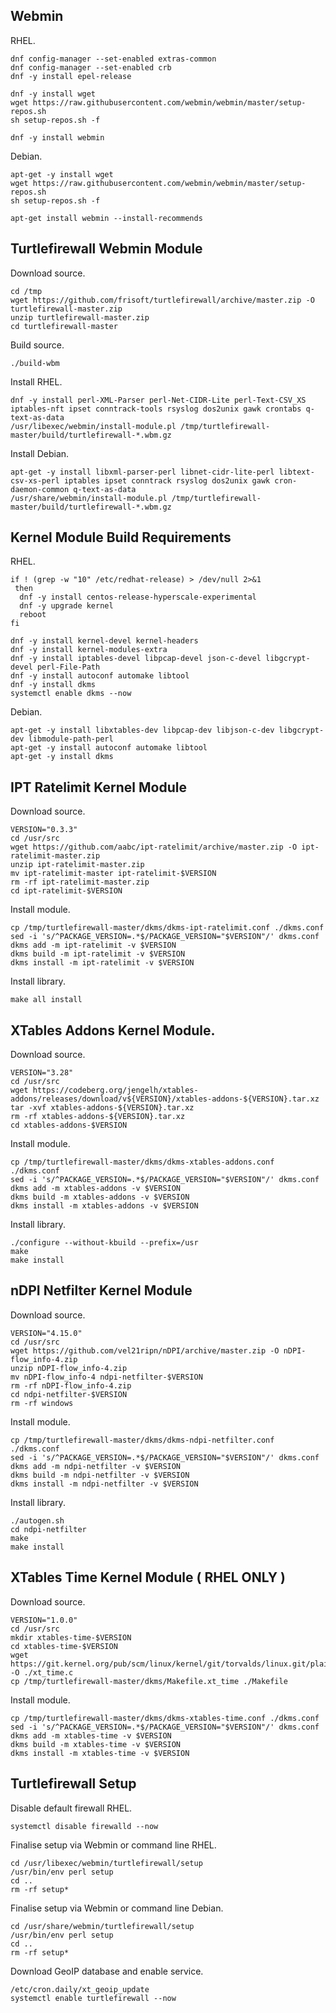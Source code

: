 ## Webmin

RHEL.
```
dnf config-manager --set-enabled extras-common
dnf config-manager --set-enabled crb
dnf -y install epel-release

dnf -y install wget
wget https://raw.githubusercontent.com/webmin/webmin/master/setup-repos.sh
sh setup-repos.sh -f

dnf -y install webmin
```

Debian.
```
apt-get -y install wget
wget https://raw.githubusercontent.com/webmin/webmin/master/setup-repos.sh
sh setup-repos.sh -f

apt-get install webmin --install-recommends
```

## Turtlefirewall Webmin Module

Download source.
```
cd /tmp
wget https://github.com/frisoft/turtlefirewall/archive/master.zip -O turtlefirewall-master.zip
unzip turtlefirewall-master.zip
cd turtlefirewall-master
```

Build source.
```
./build-wbm
```

Install RHEL.
```
dnf -y install perl-XML-Parser perl-Net-CIDR-Lite perl-Text-CSV_XS iptables-nft ipset conntrack-tools rsyslog dos2unix gawk crontabs q-text-as-data
/usr/libexec/webmin/install-module.pl /tmp/turtlefirewall-master/build/turtlefirewall-*.wbm.gz
```

Install Debian.
```
apt-get -y install libxml-parser-perl libnet-cidr-lite-perl libtext-csv-xs-perl iptables ipset conntrack rsyslog dos2unix gawk cron-daemon-common q-text-as-data
/usr/share/webmin/install-module.pl /tmp/turtlefirewall-master/build/turtlefirewall-*.wbm.gz
```

## Kernel Module Build Requirements

RHEL.
```
if ! (grep -w "10" /etc/redhat-release) > /dev/null 2>&1
 then
  dnf -y install centos-release-hyperscale-experimental
  dnf -y upgrade kernel
  reboot
fi

dnf -y install kernel-devel kernel-headers
dnf -y install kernel-modules-extra
dnf -y install iptables-devel libpcap-devel json-c-devel libgcrypt-devel perl-File-Path
dnf -y install autoconf automake libtool
dnf -y install dkms
systemctl enable dkms --now
```

Debian.
```
apt-get -y install libxtables-dev libpcap-dev libjson-c-dev libgcrypt-dev libmodule-path-perl
apt-get -y install autoconf automake libtool
apt-get -y install dkms
```

## IPT Ratelimit Kernel Module

Download source.
```
VERSION="0.3.3"
cd /usr/src
wget https://github.com/aabc/ipt-ratelimit/archive/master.zip -O ipt-ratelimit-master.zip
unzip ipt-ratelimit-master.zip
mv ipt-ratelimit-master ipt-ratelimit-$VERSION
rm -rf ipt-ratelimit-master.zip
cd ipt-ratelimit-$VERSION
```

Install module.
```
cp /tmp/turtlefirewall-master/dkms/dkms-ipt-ratelimit.conf ./dkms.conf
sed -i 's/^PACKAGE_VERSION=.*$/PACKAGE_VERSION="$VERSION"/' dkms.conf
dkms add -m ipt-ratelimit -v $VERSION
dkms build -m ipt-ratelimit -v $VERSION
dkms install -m ipt-ratelimit -v $VERSION
```

Install library.
```
make all install
```

## XTables Addons Kernel Module.

Download source.
```
VERSION="3.28"
cd /usr/src
wget https://codeberg.org/jengelh/xtables-addons/releases/download/v${VERSION}/xtables-addons-${VERSION}.tar.xz
tar -xvf xtables-addons-${VERSION}.tar.xz
rm -rf xtables-addons-${VERSION}.tar.xz
cd xtables-addons-$VERSION
```

Install module.
```
cp /tmp/turtlefirewall-master/dkms/dkms-xtables-addons.conf ./dkms.conf
sed -i 's/^PACKAGE_VERSION=.*$/PACKAGE_VERSION="$VERSION"/' dkms.conf
dkms add -m xtables-addons -v $VERSION
dkms build -m xtables-addons -v $VERSION
dkms install -m xtables-addons -v $VERSION
```

Install library.
```
./configure --without-kbuild --prefix=/usr
make
make install
```

## nDPI Netfilter Kernel Module

Download source.
```
VERSION="4.15.0"
cd /usr/src
wget https://github.com/vel21ripn/nDPI/archive/master.zip -O nDPI-flow_info-4.zip
unzip nDPI-flow_info-4.zip
mv nDPI-flow_info-4 ndpi-netfilter-$VERSION
rm -rf nDPI-flow_info-4.zip
cd ndpi-netfilter-$VERSION
rm -rf windows
```

Install module.
```
cp /tmp/turtlefirewall-master/dkms/dkms-ndpi-netfilter.conf ./dkms.conf
sed -i 's/^PACKAGE_VERSION=.*$/PACKAGE_VERSION="$VERSION"/' dkms.conf
dkms add -m ndpi-netfilter -v $VERSION
dkms build -m ndpi-netfilter -v $VERSION
dkms install -m ndpi-netfilter -v $VERSION
```

Install library.
```
./autogen.sh
cd ndpi-netfilter
make
make install
```

## XTables Time Kernel Module ( RHEL ONLY )

Download source.
```
VERSION="1.0.0"
cd /usr/src
mkdir xtables-time-$VERSION
cd xtables-time-$VERSION
wget https://git.kernel.org/pub/scm/linux/kernel/git/torvalds/linux.git/plain/net/netfilter/xt_time.c -O ./xt_time.c
cp /tmp/turtlefirewall-master/dkms/Makefile.xt_time ./Makefile
```

Install module.
```
cp /tmp/turtlefirewall-master/dkms/dkms-xtables-time.conf ./dkms.conf
sed -i 's/^PACKAGE_VERSION=.*$/PACKAGE_VERSION="$VERSION"/' dkms.conf
dkms add -m xtables-time -v $VERSION
dkms build -m xtables-time -v $VERSION
dkms install -m xtables-time -v $VERSION
```

## Turtlefirewall Setup

Disable default firewall RHEL.
```
systemctl disable firewalld --now
```

Finalise setup via Webmin or command line RHEL.
```
cd /usr/libexec/webmin/turtlefirewall/setup
/usr/bin/env perl setup
cd ..
rm -rf setup*
```

Finalise setup via Webmin or command line Debian.
```
cd /usr/share/webmin/turtlefirewall/setup
/usr/bin/env perl setup
cd ..
rm -rf setup*
```

Download GeoIP database and enable service.
```
/etc/cron.daily/xt_geoip_update
systemctl enable turtlefirewall --now
```